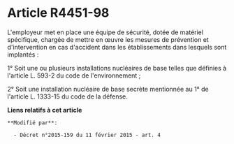 # Article R4451-98

L'employeur met en place une équipe de sécurité, dotée de matériel spécifique, chargée de mettre en œuvre les mesures de
prévention et d'intervention en cas d'accident dans les établissements dans lesquels sont implantés : 

1° Soit une ou plusieurs installations nucléaires de base telles que définies à l'article L. 593-2 du code de
l'environnement ; 

2° Soit une installation nucléaire de base secrète mentionnée au 1° de l'article L. 1333-15 du code de la défense.

**Liens relatifs à cet article**

	**Modifié par**:

	  - Décret n°2015-159 du 11 février 2015 - art. 4
